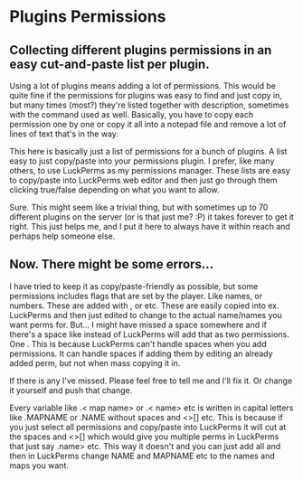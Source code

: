 # Plugins Permissions
## Collecting different plugins permissions in an easy cut-and-paste list per plugin.

Using a lot of plugins means adding a lot of permissions. This would be quite fine if the permissions for plugins was easy to find and just copy in, but many times (most?) they're listed together with description, sometimes with the command used as well. Basically, you have to copy each permission one by one or copy it all into a notepad file and remove a lot of lines of text that's in the way.

This here is basically just a list of permissions for a bunch of plugins. A list easy to just copy/paste into your permissions plugin. I prefer, like many others, to use LuckPerms as my permissions manager. These lists are easy to copy/paste into LuckPerms web editor and then just go through them clicking true/false depending on what you want to allow. 

Sure. This might seem like a trivial thing, but with sometimes up to 70 different plugins on the server (or is that just me? :P) it takes forever to get it right. This just helps me, and I put it here to always have it within reach and perhaps help someone else.

## Now. There might be some errors...
I have tried to keep it as copy/paste-friendly as possible, but some permissions includes flags that are set by the player. Like names, or numbers. These are added with <name>, <number> or <flagname> etc. 
These are easily copied into ex. LuckPerms and then just edited to change <name> to the actual name/names you want perms for. But... I might have missed a space somewhere and if there's a space like <region name> instead of <regionname> LuckPerms will add that as two permissions. One <region and one name>. This is because LuckPerms can't handle spaces when you add permissions. It can handle spaces if adding them by editing an already added perm, but not when mass copying it in.
  
  If there is any I've missed. Please feel free to tell me and I'll fix it. Or change it yourself and push that change.

  
  Every variable like .< map name> or .< name> etc is written in capital letters like .MAPNAME or .NAME without spaces and <>[] etc. This is because if you just select all permissions and copy/paste into LuckPerms it will cut at the spaces and <>[] which would give you multiple perms in LuckPerms that just say .name> etc. This way it doesn't and you can just add all and then in LuckPerms change NAME and MAPNAME etc to the names and maps you want. 
